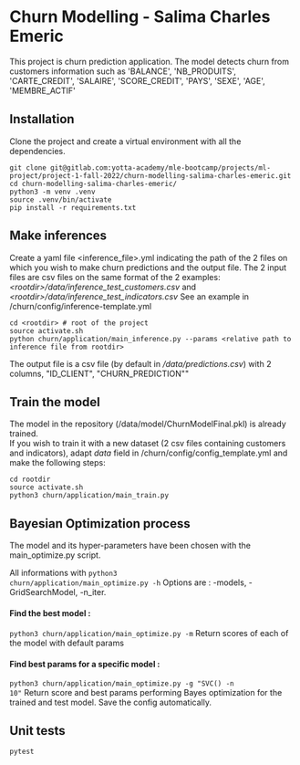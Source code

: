 # Churn Modelling - Salima Charles Emeric

This project is churn prediction application. 
The model detects churn from customers information such as 'BALANCE', 'NB_PRODUITS', 'CARTE_CREDIT', 'SALAIRE', 'SCORE_CREDIT', 'PAYS', 'SEXE', 'AGE', 'MEMBRE_ACTIF'


## Installation

Clone the project and create a virtual environment with all the dependencies.

	git clone git@gitlab.com:yotta-academy/mle-bootcamp/projects/ml-project/project-1-fall-2022/churn-modelling-salima-charles-emeric.git
    cd churn-modelling-salima-charles-emeric/ 
    python3 -m venv .venv  
    source .venv/bin/activate
    pip install -r requirements.txt

## Make inferences

Create a yaml file <inference_file>.yml indicating the path of the 2 files on which you wish to make churn predictions and the output file.
The 2 input files are csv files on the same format of the 2 examples:  _\<rootdir\>/data/inference_test_customers.csv_ and _\<rootdir\>/data/inference_test_indicators.csv_
See an example in <rootdir>/churn/config/inference-template.yml

    cd <rootdir> # root of the project
    source activate.sh
    python churn/application/main_inference.py --params <relative path to inference file from rootdir>

The output file is a csv file (by default in _<rootdir>/data/predictions.csv_) with 2 columns, "ID_CLIENT", "CHURN_PREDICTION"" 

## Train the model 

The model in the repository (<rootdir>/data/model/ChurnModelFinal.pkl) is already trained.   
If you wish to train it with a new dataset (2 csv files containing customers and indicators), adapt _data_ field in <rootdir>/churn/config/config_template.yml and make the following steps:  

	cd rootdir
	source activate.sh
	python3 churn/application/main_train.py


## Bayesian Optimization process

The model and its hyper-parameters have been chosen with the main_optimize.py script.

All informations with 
<code>python3 churn/application/main_optimize.py -h</code>
Options are : -models, -GridSearchModel, -n_iter.

#### Find the best model :
<code>python3 churn/application/main_optimize.py -m</code>
Return scores of each of the model with default params

#### Find best params for a specific model :
<code>python3 churn/application/main_optimize.py -g "SVC() -n 10"</code>
Return score and best params performing Bayes optimization for the trained and test model.
Save the config automatically. 


## Unit tests

	pytest
